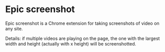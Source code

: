 # Epic screenshot

Epic screenshot is a Chrome extension for taking screenshots of video on any site.

Details: if multiple videos are playing on the page, the one with the largest width and height (actually with x height) will be screenshotted.
